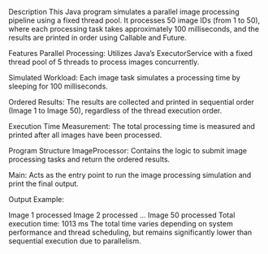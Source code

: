 Description
This Java program simulates a parallel image processing pipeline using a fixed thread pool. 
It processes 50 image IDs (from 1 to 50), where each processing task takes approximately 100 milliseconds, 
and the results are printed in order using Callable and Future.

Features
Parallel Processing: Utilizes Java’s ExecutorService with a fixed thread pool of 5 threads 
to process images concurrently.

Simulated Workload: Each image task simulates a processing time by sleeping for 100 milliseconds.

Ordered Results: The results are collected and printed in sequential order (Image 1 to Image 50), 
regardless of the thread execution order.

Execution Time Measurement: The total processing time is measured and printed after 
all images have been processed.

Program Structure
ImageProcessor: Contains the logic to submit image processing tasks and return the ordered results.

Main: Acts as the entry point to run the image processing simulation and print the final output.

Output
Example:

Image 1 processed
Image 2 processed
...
Image 50 processed
Total execution time: 1013 ms
The total time varies depending on system performance and thread scheduling, 
but remains significantly lower than sequential execution due to parallelism.

